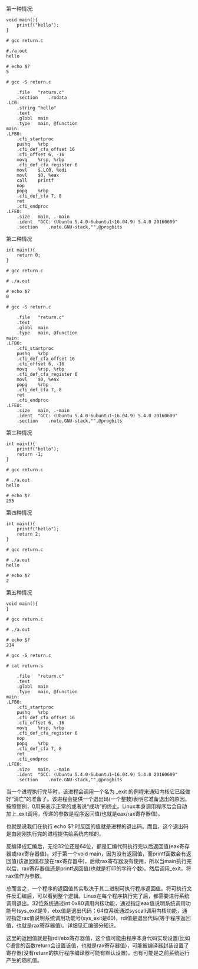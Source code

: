 第一种情况: 

```
void main(){
    printf("hello");
}

# gcc return.c

#./a.out
hello

# echo $?
5

# gcc -S return.c

	.file	"return.c"
	.section	.rodata
.LC0:
	.string	"hello"
	.text
	.globl	main
	.type	main, @function
main:
.LFB0:
	.cfi_startproc
	pushq	%rbp
	.cfi_def_cfa_offset 16
	.cfi_offset 6, -16
	movq	%rsp, %rbp
	.cfi_def_cfa_register 6
	movl	$.LC0, %edi
	movl	$0, %eax
	call	printf
	nop
	popq	%rbp
	.cfi_def_cfa 7, 8
	ret
	.cfi_endproc
.LFE0:
	.size	main, .-main
	.ident	"GCC: (Ubuntu 5.4.0-6ubuntu1~16.04.9) 5.4.0 20160609"
	.section	.note.GNU-stack,"",@progbits
```

第二种情况

```
int main(){
    return 0;
}

# gcc return.c

# ./a.out

# echo $?
0

# gcc -S return.c

	.file	"return.c"
	.text
	.globl	main
	.type	main, @function
main:
.LFB0:
	.cfi_startproc
	pushq	%rbp
	.cfi_def_cfa_offset 16
	.cfi_offset 6, -16
	movq	%rsp, %rbp
	.cfi_def_cfa_register 6
	movl	$0, %eax
	popq	%rbp
	.cfi_def_cfa 7, 8
	ret
	.cfi_endproc
.LFE0:
	.size	main, .-main
	.ident	"GCC: (Ubuntu 5.4.0-6ubuntu1~16.04.9) 5.4.0 20160609"
	.section	.note.GNU-stack,"",@progbits
```

第三种情况

```
int main(){
    printf("hello");
    return -1;
}

# gcc return.c

# ./a.out
hello

# echo $?
255
```

第四种情况

```
int main(){
    printf("hello");
    return 2;
}

# gcc return.c

# ./a.out
hello

# echo $?
2
```

第五种情况

```
void main(){
}

# gcc return.c

# ./a.out

# echo $?
214

# gcc -S return.c

# cat return.s

	.file	"return.c"
	.text
	.globl	main
	.type	main, @function
main:
.LFB0:
	.cfi_startproc
	pushq	%rbp
	.cfi_def_cfa_offset 16
	.cfi_offset 6, -16
	movq	%rsp, %rbp
	.cfi_def_cfa_register 6
	nop
	popq	%rbp
	.cfi_def_cfa 7, 8
	ret
	.cfi_endproc
.LFE0:
	.size	main, .-main
	.ident	"GCC: (Ubuntu 5.4.0-6ubuntu1~16.04.9) 5.4.0 20160609"
	.section	.note.GNU-stack,"",@progbits
```

当一个进程执行完毕时，该进程会调用一个名为 \_exit 的例程来通知内核它已经做好“消亡”的准备了。该进程会提供一个退出码(一个整数)表明它准备退出的原因。按照惯例，0用来表示正常的或者说“成功”的终止。Linux本身调用程序后会自动加上\_exit调用，传递的参数是程序返回值(也就是eax/rax寄存器值)。

也就是说我们在执行 echo $? 时反回的值就是进程的退出码。而且，这个退出码是由刚刚执行完的进程提供给系统内核的。

反编译成汇编后，无论32位还是64位，都是汇编代码执行完以后返回值(eax寄存器或rax寄存器值)。对于第一个void main，因为没有返回值，而printf函数会有返回值(该返回值存放在rax寄存器中)，后续rax寄存器没有使用，所以当main执行完以后，rax寄存器值还是printf返回值(也就是打印的字符个数)。然后调用\_exit，将rax值作为参数。

总而言之，一个程序的返回值其实取决于其二进制可执行程序返回值。将可执行文件反汇编后，可以看到整个逻辑。Linux在每个程序执行完了后，都需要进行系统调用退出。32位系统通过int 0x80调用内核功能，通过指定eax值说明系统调用功能号(sys\_exit是1)，ebx值是退出代码；64位系统通过syscall调用内核功能，通过指定rax值说明系统调用功能号(sys\_exit是60)，rdi值是退出代码(等于程序返回值，也就是rax寄存器值)。详细见汇编部分知识。

这里的返回值就是指rdi/ebx寄存器值，这个值可能由程序本身代码实现设置(比如C语言的函数return会设置该值，也就是rax寄存器值)，可能被编译器封装设置了寄存器(没有return的执行程序编译器可能有默认设置)，也有可能是之前系统运行产生的随机值。